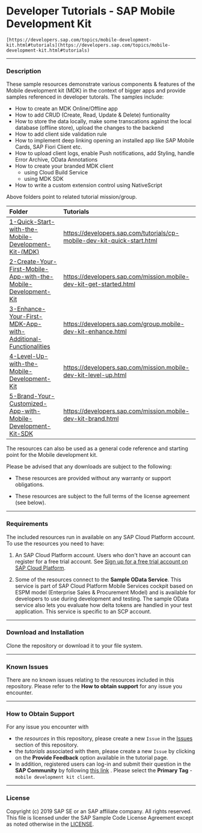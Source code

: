 # Developer Tutorials - SAP Mobile Development Kit
	[https://developers.sap.com/topics/mobile-development-kit.html#tutorials](https://developers.sap.com/topics/mobile-development-kit.html#tutorials)

***
### Description
These sample resources demonstrate various components & features of the Mobile development kit (MDK) in the context of bigger apps and provide samples referenced in developer tutorals.
The samples include:
* How to create an MDK Online/Offline app
* How to add CRUD (Create, Read, Update & Delete) funtionality
* How to store the data locally, make some transcations against the local database (offline store), upload the changes to the backend
* How to add client side validation rule
* How to implement deep linking opening an installed app like SAP Mobile Cards, SAP Fiori Client etc.
* How to upload client logs, enable Push notifications, add Styling, handle Error Archive, OData Annotations
* How to create your branded MDK client 
	* using Cloud Build Service 
	* using MDK SDK
*  How to write a custom extension control using NativeScript

Above folders point to related tutorial mission/group.


|  Folder     | Tutorials
|  :------------- | :-------------
|  [1-Quick-Start-with-the-Mobile-Development-Kit-(MDK)](/1-Quick-Start-with-the-Mobile-Development-Kit-(MDK)) | https://developers.sap.com/tutorials/cp-mobile-dev-kit-quick-start.html
|  [2-Create-Your-First-Mobile-App-with-the-Mobile-Development-Kit](/2-Create-Your-First-Mobile-App-with-the-Mobile-Development-Kit)  | https://developers.sap.com/mission.mobile-dev-kit-get-started.html
|  [3-Enhance-Your-First-MDK-App-with-Additional-Functionalities](3-Enhance-Your-First-MDK-App-with-Additional-Functionalities) | https://developers.sap.com/group.mobile-dev-kit-enhance.html
| [4-Level-Up-with-the-Mobile-Development-Kit](4-Level-Up-with-the-Mobile-Development-Kit) | https://developers.sap.com/mission.mobile-dev-kit-level-up.html
| [5-Brand-Your-Customized-App-with-Mobile-Development-Kit-SDK](/5-Brand-Your-Customized-App-with-Mobile-Development-Kit-SDK) | https://developers.sap.com/mission.mobile-dev-kit-brand.html

The resources can also be used as a general code reference and starting point for the Mobile development kit.

Please be advised that any downloads are subject to the following:

* These resources are provided without any warranty or support obligations.

* These resources are subject to the full terms of the license agreement (see below).


***
### Requirements
The included resources run in available on any SAP Cloud Platform account.
To use the resources you need to have:
1. An SAP Cloud Platform account. Users who don't have an account can register for a free trial account.
	See [Sign up for a free trial account on SAP Cloud Platform](https://www.sap.com/developer/tutorials/hcp-create-trial-account.html).

2. Some of the resources connect to the **Sample OData Service**. This service is part of SAP Cloud Platform Mobile Services cockpit based on ESPM model (Enterprise Sales & Procurement Model) and  is available for developers to use during development and testing. The sample OData service also lets you evaluate how delta tokens are handled in your test application. This service is specific to an SCP account.


***
### Download and Installation

Clone the repository or download it to your file system.

***
### Known Issues
There are no known issues relating to the resources included in this repository. Please refer to the **How to obtain support** for any issue you encounter.

***
### How to Obtain Support
For any issue you encounter with 
* the *resources* in this repository, please create a new `Issue` in the [Issues](https://github.com/SAP/cloud-mdk-tutorial-samples/issues) section of this repository.
* the *tutorials* associated with them, please create a new `Issue` by clicking on the **Provide Feedback** option available in the tutorial page.
* In addition, registered users can log-in and submit their question in the **SAP Community** by following [this link](https://answers.sap.com/questions/ask.html) .
Please select the **Primary Tag** - `mobile development kit client`.


***
### License

Copyright (c) 2019 SAP SE or an SAP affiliate company. All rights reserved.
This file is licensed under the SAP Sample Code License Agreement except as noted otherwise in the [LICENSE](LICENSE "License file").
